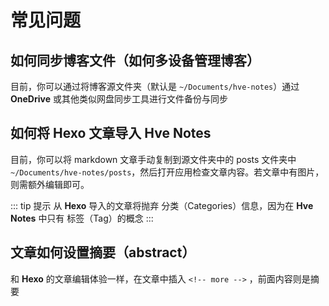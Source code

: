 # 常见问题
## 如何同步博客文件（如何多设备管理博客）
目前，你可以通过将博客源文件夹（默认是 `~/Documents/hve-notes`）通过 **OneDrive** 或其他类似网盘同步工具进行文件备份与同步

## 如何将 Hexo 文章导入 Hve Notes
目前，你可以将 markdown 文章手动复制到源文件夹中的 posts 文件夹中 `~/Documents/hve-notes/posts`，然后打开应用检查文章内容。若文章中有图片，则需额外编辑即可。

::: tip 提示
从 **Hexo** 导入的文章将抛弃 分类（Categories）信息，因为在 **Hve Notes** 中只有 标签（Tag）的概念
:::

## 文章如何设置摘要（abstract）
和 **Hexo** 的文章编辑体验一样，在文章中插入 `<!-- more -->` ，前面内容则是摘要
